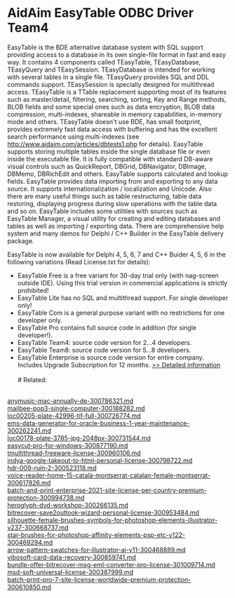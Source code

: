 # AidAim EasyTable ODBC Driver Team4
EasyTable is the BDE alternative database system with SQL support providing access to a database in its own single-file format in fast and easy way. It contains 4 components called TEasyTable, TEasyDatabase, TEasyQuery and TEasySession. TEasyDatabase is intended for working with several tables in a single file. TEasyQuery provides SQL and DDL commands support. TEasySession is specially designed for multithread access. TEasyTable is a TTable replacement supporting most of its features such as master/detail, filtering, searching, sorting, Key and Range methods, BLOB fields and some special ones such as data encryption, BLOB data compression, multi-indexes, shareable in memory capabilities, in-memory mode and others. TEasyTable doesn't use BDE, has small footprint, provides extremely fast data access with buffering and has the excellent search performance using multi-indexes (see http://www.aidaim.com/articles/dbtests1.php for details). EasyTable supports storing multiple tables inside the single database file or even inside the executable file. It is fully compatible with standard DB-aware visual controls such as QuickReport, DBGrid, DBNavigator, DBImage, DBMemo, DBRichEdit and others. EasyTable supports calculated and lookup fields. EasyTable provides data importing from and exporting to any data source. It supports internationalization / localization and Unicode. Also there are many useful things such as table restructuring, table data restoring, displaying progress during slow operations with the table data and so on. EasyTable includes some utilities with sources such as EasyTable Manager, a visual utility for creating and editing databases and tables as well as importing / exporting data. There are comprehensive help system and many demos for Delphi / C++ Builder in the EasyTable delivery package.

EasyTable is now available for Delphi 4, 5, 6, 7 and C++ Buider 4, 5, 6 in the following variations (Read License.txt for details):
- EasyTable Free is a free variant for 30-day trial only (with nag-screen outside IDE). Using this trial version in commercial applications is strictly prohibited!
- EasyTable Lite has no SQL and multithread support. For single developer only!
- EasyTable Com is a general purpose variant with no restrictions for one developer only.
- EasyTable Pro contains full source code in addition (for single developer!).
- EasyTable Team4: source code version for 2...4 developers.
- EasyTable Team8: source code version for 5...8 developers.
- EasyTable Enterprise is source code version for entire company. Includes Upgrade Subscription for 12 months.
[>> Detailed information](https://secure.shareit.com/shareit/product.html?productid=186622&affiliateid=200057808)<br/><br/># Related:

<br />[anymusic-mac-annually-de-300786321.md](https://github.com/downloadplanet/downloadplanet/blob/main/anymusic-mac-annually-de-300786321.md)<br />[mailbee-pop3-single-computer-300188282.md](https://github.com/downloadplanet/downloadplanet/blob/main/mailbee-pop3-single-computer-300188282.md)<br />[loc00205-plate-42996-tif-full-300726774.md](https://github.com/downloadplanet/downloadplanet/blob/main/loc00205-plate-42996-tif-full-300726774.md)<br />[ems-data-generator-for-oracle-business-1-year-maintenance-300262241.md](https://github.com/downloadplanet/downloadplanet/blob/main/ems-data-generator-for-oracle-business-1-year-maintenance-300262241.md)<br />[loc00178-plate-3785-jpg-2048px-300731544.md](https://github.com/downloadplanet/downloadplanet/blob/main/loc00178-plate-3785-jpg-2048px-300731544.md)<br />[easycut-pro-for-windows-300877190.md](https://github.com/downloadplanet/downloadplanet/blob/main/easycut-pro-for-windows-300877190.md)<br />[tmultithread-freeware-license-300960106.md](https://github.com/downloadplanet/downloadplanet/blob/main/tmultithread-freeware-license-300960106.md)<br />[indya-google-takeout-to-html-personal-license-300798722.md](https://github.com/downloadplanet/downloadplanet/blob/main/indya-google-takeout-to-html-personal-license-300798722.md)<br />[hdr-009-ruin-2-300523118.md](https://github.com/downloadplanet/downloadplanet/blob/main/hdr-009-ruin-2-300523118.md)<br />[voice-reader-home-15-català-montserrat-catalan-female-montserrat-300617826.md](https://github.com/downloadplanet/downloadplanet/blob/main/voice-reader-home-15-català-montserrat-catalan-female-montserrat-300617826.md)<br />[batch-and-print-enterprise-2021-site-license-per-country-premium-protection-300994738.md](https://github.com/downloadplanet/downloadplanet/blob/main/batch-and-print-enterprise-2021-site-license-per-country-premium-protection-300994738.md)<br />[heroglyph-dvd-workshop-300266135.md](https://github.com/downloadplanet/downloadplanet/blob/main/heroglyph-dvd-workshop-300266135.md)<br />[bitrecover-save2outlook-wizard-personal-license-300953484.md](https://github.com/downloadplanet/downloadplanet/blob/main/bitrecover-save2outlook-wizard-personal-license-300953484.md)<br />[silhouette-female-brushes-symbols-for-photoshop-elements-illustrator-v237-300668737.md](https://github.com/downloadplanet/downloadplanet/blob/main/silhouette-female-brushes-symbols-for-photoshop-elements-illustrator-v237-300668737.md)<br />[star-brushes-for-photoshop-affinity-elements-psp-etc-v122-300469294.md](https://github.com/downloadplanet/downloadplanet/blob/main/star-brushes-for-photoshop-affinity-elements-psp-etc-v122-300469294.md)<br />[arrow-pattern-swatches-for-illustrator-ai-v11-300468889.md](https://github.com/downloadplanet/downloadplanet/blob/main/arrow-pattern-swatches-for-illustrator-ai-v11-300468889.md)<br />[vibosoft-card-data-recovery-300859741.md](https://github.com/downloadplanet/downloadplanet/blob/main/vibosoft-card-data-recovery-300859741.md)<br />[bundle-offer-bitrecover-msg-eml-converter-pro-license-301009714.md](https://github.com/downloadplanet/downloadplanet/blob/main/bundle-offer-bitrecover-msg-eml-converter-pro-license-301009714.md)<br />[msd-soft-universal-license-300387999.md](https://github.com/downloadplanet/downloadplanet/blob/main/msd-soft-universal-license-300387999.md)<br />[batch-print-pro-7-site-license-worldwide-premium-protection-300610850.md](https://github.com/downloadplanet/downloadplanet/blob/main/batch-print-pro-7-site-license-worldwide-premium-protection-300610850.md)